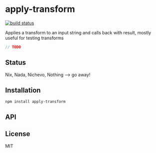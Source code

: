 # apply-transform
[![build status](https://secure.travis-ci.org/thlorenz/apply-transform.png)](http://travis-ci.org/thlorenz/apply-transform)

Applies a transform to an input string and calls back with result, mostly useful for testing transforms

```js
// TODO
```

## Status

Nix, Nada, Nichevo, Nothing --> go away!
## Installation

    npm install apply-transform

## API


## License

MIT
